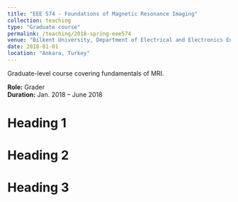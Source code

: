 ```yaml
---
title: "EEE 574 - Foundations of Magnetic Resonance Imaging"
collection: teaching
type: "Graduate course"
permalink: /teaching/2018-spring-eee574
venue: "Bilkent University, Department of Electrical and Electronics Engineering"
date: 2018-01-01
location: "Ankara, Turkey"
---
```


Graduate-level course covering fundamentals of MRI.  

**Role:** Grader  
**Duration:** Jan. 2018 – June 2018  

Heading 1
======

Heading 2
======

Heading 3
======
